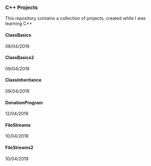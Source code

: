 ### C++ Projects
This repository contains a collection of projects, created while I was learning C++
#### ClassBasics
08/04/2019
#### ClassBasics2
09/04/2019
#### ClassInheritance
09/04/2019
#### DonationProgram
12/04/2019
#### FileStreams
10/04/2019
#### FileStreams2
10/04/2019
